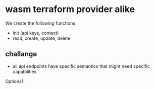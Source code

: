 # wasm terraform provider alike

We create the following functions
- init (api keys, context)
- read, create, update, delete

## challange

- all api endpoints have specific semantics that might need specific capabilities

Options1:

